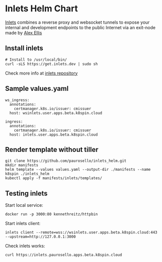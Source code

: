 # Inlets Helm Chart
[Inlets](https://github.com/alexellis/inlets) combines a reverse proxy and websocket tunnels to expose your internal and development endpoints to the public Internet via an exit-node made by [Alex Ellis](https://github.com/alexellis)

## Install inlets
```
# Install to /usr/local/bin/
curl -sLS https://get.inlets.dev | sudo sh
```
Check more info at [inlets repository](https://github.com/alexellis/inlets#get-started-install-the-cli)


## Sample values.yaml
```
ws_ingress:
  annotations:
    certmanager.k8s.io/issuer: cmissuer
  host: wsinlets.user.apps.beta.k8spin.cloud

ingress:
  annotations:
    certmanager.k8s.io/issuer: cmissuer
  host: inlets.user.apps.beta.k8spin.cloud
```

## Render template without tiller
```
git clone https://github.com/paurosello/inlets_helm.git
mkdir manifests
helm template --values values.yaml --output-dir ./manifests --name k8spin ./inlets_helm
kubectl apply -f manifests/inlets/templates/
```

## Testing inlets

Start local service:
```
docker run -p 3000:80 kennethreitz/httpbin
```

Start inlets client:
```
inlets client --remote=wss://wsinlets.user.apps.beta.k8spin.cloud:443  --upstream=http://127.0.0.1:3000
```

Check inlets works:
```
curl https://inlets.paurosello.apps.beta.k8spin.cloud
```